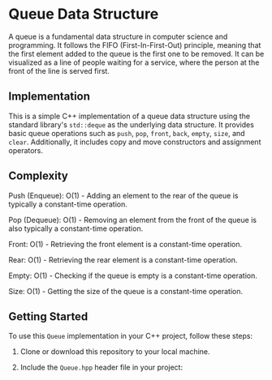 # Queue Data Structure

A queue is a fundamental data structure in computer science and programming. It follows the FIFO (First-In-First-Out) principle, meaning that the first element added to the queue is the first one to be removed. It can be visualized as a line of people waiting for a service, where the person at the front of the line is served first.

## Implementation

This is a simple C++ implementation of a queue data structure using the standard library's `std::deque` as the underlying data structure. It provides basic queue operations such as `push`, `pop`, `front`, `back`, `empty`, `size`, and `clear`. Additionally, it includes copy and move constructors and assignment operators.

## Complexity

Push (Enqueue): O(1) - Adding an element to the rear of the queue is typically a constant-time operation.

Pop (Dequeue): O(1) - Removing an element from the front of the queue is also typically a constant-time operation.

Front: O(1) - Retrieving the front element is a constant-time operation.

Rear: O(1) - Retrieving the rear element is a constant-time operation.

Empty: O(1) - Checking if the queue is empty is a constant-time operation.

Size: O(1) - Getting the size of the queue is a constant-time operation.

## Getting Started

To use this `Queue` implementation in your C++ project, follow these steps:

1. Clone or download this repository to your local machine.

2. Include the `Queue.hpp` header file in your project:
